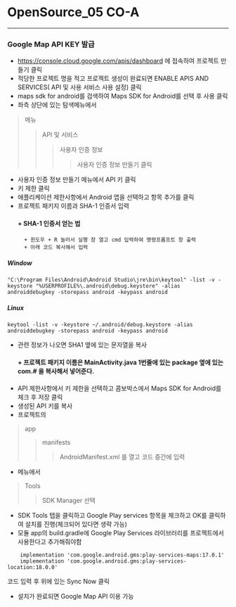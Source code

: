 # OpenSource_05 CO-A
------------
### Google Map API KEY 발급
+ https://console.cloud.google.com/apis/dashboard 에 접속하여 프로젝트 만들기 클릭
+ 적당한 프로젝트 명을 적고 프로젝트 생성이 완료되면 ENABLE APIS AND SERVICES( API 및 사용 서비스 사용 설정) 클릭
+ maps sdk for android를 검색하여 Maps SDK for Android를 선택 후 사용 클릭
+ 좌측 상단에 있는 탐색메뉴에서 
> 메뉴 
>> API 및 서비스 
>>> 사용자 인증 정보 
>>>> 사용자 인증 정보 만들기 
클릭
+ 사용자 인증 정보 만들기 메뉴에서 API 키 클릭
+ 키 제한 클릭
+ 애플리케이션 제한사항에서  Android 앱을 선택하고 항목  추가를 클릭
+ 프로젝트 패키지 이름과 SHA-1 인증서 입력    
    #### +  SHA-1 인증서 얻는 법
        + 윈도우 + R 눌러서 실행 창 열고 cmd 입력하여 명령프롬프트 창 출력
        + 아래 코드 복사해서 입력
##### Window
``` 
"C:\Program Files\Android\Android Studio\jre\bin\keytool" -list -v -keystore "%USERPROFILE%\.android\debug.keystore" -alias androiddebugkey -storepass android -keypass android
```
##### Linux
```
keytool -list -v -keystore ~/.android/debug.keystore -alias androiddebugkey -storepass android -keypass android
```
+ 관련 정보가 나오면 SHA1 옆에 있는 문자열을 복사
    ####  + 프로젝트 패키지 이름은 MainActivity.java 1번줄에 있는 package 옆에 있는 com.# 을 복사해서 넣어준다.
+ API 제한사항에서 키 제한을 선택하고 콤보박스에서 Maps SDK for Android를 체크 후 저장 클릭
+ 생성된 API 키를 복사
+ 프로젝트의 
> app
>> manifests
>>> AndroidManifest.xml 
>>> 를 열고 코드 중간에 <meta-data android:name="com.google.android.geo.API_KEY" android:value="API키" /> 입력
+ 메뉴에서 
> Tools 
>> SDK Manager 선택
+ SDK Tools 탭을 클릭하고 Google Play services 항목을 체크하고 OK를 클릭하여 설치를 진행(체크되어 있다면 생략 가능)
+ 모듈 app의 build.gradle에 Google Play Services 라이브러리를 프로젝트에서 사용한다고 추가해줘야함 
```
    implementation 'com.google.android.gms:play-services-maps:17.0.1'
    implementation 'com.google.android.gms:play-services-location:18.0.0' 
```
코드 입력 후 위에 있는 Sync Now 클릭
+ 설치가 완료되면 Google Map API 이용 가능
